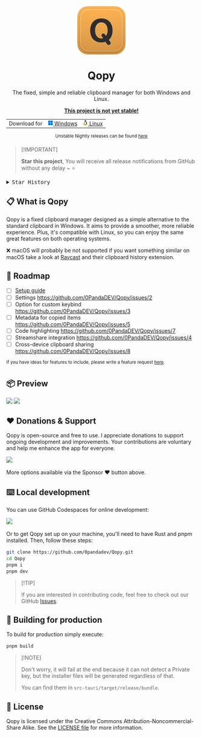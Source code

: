 <div align="center">

<img align="center" width="128px" src="src-tauri/icons/icon.png" />
<h1 align="center"><b>Qopy</b></h1>

The fixed, simple and reliable clipboard manager for both Windows and Linux.

<ins>**This project is not yet stable!**</ins>

<table>
  <tbody>
    <tr>
      <td>Download for</td>
      <td>
        <a href="https://github.com/0PandaDEV/Qopy/releases/download/v0.1.1/Qopy-0.1.1.msi">
          <img src="./public/windows.png"> Windows
        </a>
      </td>
      <td>
        <a href="https://github.com/0PandaDEV/Qopy/releases/download/v0.1.1/Qopy-0.1.1.AppImage">
          <img src="./public/linux.png"> Linux
        </a>
      </td>
    </tr>
  </tbody>
</table>

<sup>Unstable Nightly releases can be found <a href="https://github.com/0PandaDEV/qopy/actions/workflows/build.yml">here</a> </sup>

</div>

> \[!IMPORTANT]
>
> **Star this project**, You will receive all release notifications from GitHub without any delay \~ ⭐️

<details>
  <summary><kbd>Star History</kbd></summary>
  <a href="https://star-history.com/#0pandadev/qopy&Date">
    <picture>
      <source media="(prefers-color-scheme: dark)" srcset="https://api.star-history.com/svg?repos=0pandadev/qopy&theme=dark&type=Date">
      <img width="100%" src="https://api.star-history.com/svg?repos=0pandadev/qopy&type=Date">
    </picture>
  </a>
</details>

## 📋 What is Qopy

Qopy is a fixed clipboard manager designed as a simple alternative to the standard clipboard in Windows. It aims to provide a smoother, more reliable experience. Plus, it's compatible with Linux, so you can enjoy the same great features on both operating systems.

❌ macOS will probably be not supported if you want something similar on macOS take a look at [Raycast](https://www.raycast.com/) and their clipboard history extension.

## 🚧 Roadmap
- [ ] [Setup guide](https://github.com/0PandaDEV/Qopy/blob/main/GET_STARTED.md)
- [ ] Settings https://github.com/0PandaDEV/Qopy/issues/2
- [ ] Option for custom keybind https://github.com/0PandaDEV/Qopy/issues/3
- [ ] Metadata for copied items https://github.com/0PandaDEV/Qopy/issues/5
- [ ] Code highlighting https://github.com/0PandaDEV/Qopy/issues/7
- [ ] Streamshare integration https://github.com/0PandaDEV/Qopy/issues/4
- [ ] Cross-device clipboard sharing https://github.com/0PandaDEV/Qopy/issues/8

<sup>If you have ideas for features to include, please write a feature request [here](https://github.com/0pandadev/Qopy/issues).</sup>

## 📦 Preview
<img width="800px" src="https://github.com/user-attachments/assets/18e1f9e3-414c-46e2-9c51-61c6e63a06d2"/>
<img width="800px" src="https://github.com/user-attachments/assets/46ec4672-f156-4426-a2cb-3a40d00dbcd6"/>

## ❤️ Donations & Support

Qopy is open-source and free to use. I appreciate donations to support ongoing development and improvements. Your contributions are voluntary and help me enhance the app for everyone.

<a href="https://buymeacoffee.com/pandadev_"><img src="https://img.shields.io/badge/Buy_Me_A_Coffee-FFDD00?style=for-the-badge&logo=buy-me-a-coffee&logoColor=black"/></a>

More options available via the Sponsor ❤️ button above.

## ⌨️ Local development

You can use GitHub Codespaces for online development:

[![][codespaces-shield]][codespaces-link]

Or to get Qopy set up on your machine, you'll need to have Rust and pnpm installed. Then, follow these steps:

```zsh
git clone https://github.com/0pandadev/Qopy.git
cd Qopy
pnpm i
pnpm dev
```

> \[!TIP]
>
> If you are interested in contributing code, feel free to check out our GitHub [Issues](https://github.com/0pandadev/Qopy/issues).

## 🔨 Building for production

To build for production simply execute:

```zsh
pnpm build
```

> \[!NOTE]
>
> Don't worry, it will fail at the end because it can not detect a Private key, but the installer files will be generated regardless of that.
> 
> You can find them in `src-tauri/target/release/bundle`.

## 📝 License

Qopy is licensed under the Creative Commons Attribution-Noncommercial-Share Alike. See the [LICENSE file](./LICENCE) for more information.

[codespaces-link]: https://codespaces.new/0pandadev/Qopy
[codespaces-shield]: https://github.com/codespaces/badge.svg
